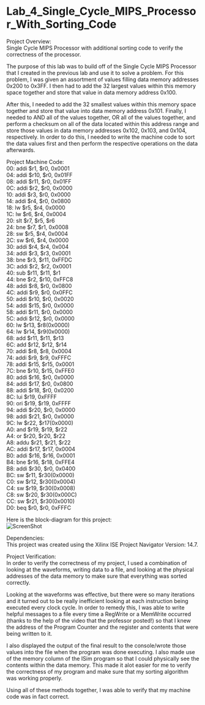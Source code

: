 # Lab_4_Single_Cycle_MIPS_Processor_With_Sorting_Code
Project Overview:  
Single Cycle MIPS Processor with additional sorting code to verify the correctness of the processor.  
  
The purpose of this lab was to build off of the Single Cycle MIPS Processor that I created in the previous lab and use it to solve a problem. For this problem, I was given an assortment of values filling data memory addresses 0x200 to 0x3FF. I then had to add the 32 largest values within this memory space together and store that value in data memory address 0x100.   
  
After this, I needed to add the 32 smallest values within this memory space together and store that value into data memory address 0x101. Finally, I needed to AND all of the values together, OR all of the values together, and perform a checksum on all of the data located within this address range and store those values in data memory addresses 0x102, 0x103, and 0x104, respectively. In order to do this, I needed to write the machine code to sort the data values first and then perform the respective operations on the data afterwards.   

Project Machine Code:  
00:	  addi $r1,  $r0, 0x0001 	   
04:	  addi $r10, $r0, 0x01FF	   
08:	  addi $r11, $r0, 0x01FF  
0C:	  addi $r2,  $r0, 0x0000	      
10:	  addi $r3,  $r0, 0x0000   
14:	  addi $r4,  $r0, 0x0800	  
18:	  lw   $r5,  $r4, 0x0000	  
1C:	  lw   $r6,  $r4, 0x0004	  
20:	  slt  $r7,  $r5, $r6	   	  
24:	  bne  $r7,  $r1, 0x0008		  
28:	  sw   $r5,  $r4, 0x0004		  
2C:	  sw   $r6,  $r4, 0x0000	  
30:	  addi $r4,  $r4, 0x004		  
34:	  addi $r3,  $r3, 0x0001	  
38:	  bne  $r3,  $r11, 0xFFDC		  
3C:	  addi $r2,  $r2, 0x0001	  
40:	  sub  $r11, $r11, $r1		  
44:	  bne  $r2,  $r10, 0xFFC8	 	  
48:	  addi $r8, $r0, 0x0800		  
4C:	  addi $r9, $r0, 0x0FFC		  
50:  	addi $r10, $r0, 0x0020	  
54:	  addi $r15, $r0, 0x0000		  
58:	  addi $r11, $r0, 0x0000	  
5C:	  addi $r12, $r0, 0x0000		  
60:	  lw $r13, $r8(0x0000)		  
64:	  lw $r14, $r9(0x0000)		  
68:	  add $r11, $r11, $r13	 	  
6C:	  add $r12, $r12, $r14		  
70:	  addi $r8, $r8, 0x0004	  
74:	  addi $r9, $r9, 0xFFFC	  
78:	  addi $r15, $r15, 0x0001		  
7C:	  bne $r10, $r15, 0xFFE0	  
80:	  addi $r16, $r0, 0x0000	  
84:	  addi $r17, $r0, 0x0800	  
88:	  addi $r18, $r0, 0x0200	  
8C:	  lui $r19, 0xFFFF		  
90:	  ori $r19, $r19, 0xFFFF		  
94:	  addi $r20, $r0, 0x0000		  
98:	  addi $r21, $r0, 0x0000		  
9C:	  lw $r22, $r17(0x0000)		  
A0:	  and $r19, $r19, $r22	  
A4:	  or $r20, $r20, $r22		  
A8:	  addu $r21, $r21, $r22	  
AC:	  addi $r17, $r17, 0x0004		  
B0:	  addi $r16, $r16, 0x0001		  
B4:	  bne $r16, $r18, 0xFFE4		  
B8:	  addi $r30, $r0, 0x0400	  
BC:	  sw $r11, $r30(0x0000)		  
C0:	  sw $r12, $r30(0x0004)	  
C4:	  sw $r19, $r30(0x0008)		  
C8:	  sw $r20, $r30(0x000C)		  
CC:	  sw $r21, $r30(0x0010)	  
D0:	  beq $r0, $r0,  0xFFFC		  
  
Here is the block-diagram for this project:      
![ScreenShot](https://cloud.githubusercontent.com/assets/14812721/24940286/0c93931e-1ef7-11e7-8c45-b3658d81031e.jpg)  
  
Dependencies:    
This project was created using the Xilinx ISE Project Navigator Version: 14.7.  
  
Project Verification:      
In order to verify the correctness of my project, I used a combination of looking at the waveforms, writing data to a file, and looking at the physical addresses of the data memory to make sure that everything was sorted correctly.   
  
Looking at the waveforms was effective, but there were so many iterations and it turned out to be really inefficient looking at each instruction being executed every clock cycle. In order to remedy this, I was able to write helpful messages to a file every time a RegWrite or a MemWrite occurred (thanks to the help of the video that the professor posted!) so that I knew the address of the Program Counter and the register and contents that were being written to it.   
  
I also displayed the output of the final result to the console/wrote those values into the file when the program was done executing. I also made use of the memory column of the ISim program so that I could physically see the contents within the data memory. This made it alot easier for me to verify the correctness of my program and make sure that my sorting algorithm was working properly.   
  
Using all of these methods together, I was able to verify that my machine code was in fact correct. 
